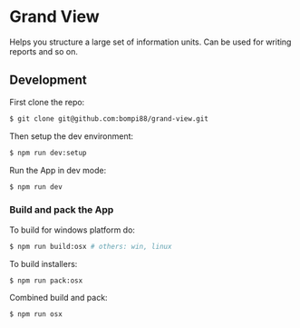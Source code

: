 # Grand View

Helps you structure a large set of information units. Can be used for writing reports and so on.

## Development
First clone the repo:
``` bash
$ git clone git@github.com:bompi88/grand-view.git
```

Then setup the dev environment:
``` bash
$ npm run dev:setup
```

Run the App in dev mode:
``` bash
$ npm run dev
```

### Build and pack the App
To build for windows platform do:
``` bash
$ npm run build:osx # others: win, linux
```

To build installers:
``` bash
$ npm run pack:osx
```

Combined build and pack:
``` bash
$ npm run osx
```
